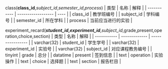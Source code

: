 class(**class_id**,*subject_id*,*semester_id*,*process*)
| 类型        | 名称               | 解释 |
| ----------- | ------------------ | ---- |
| class_id    | 教学班编号         |
| subject_id  | 学科编号           |
| semester_id | 所在学科           |
| process     | 当前应当进行的实验 |

experiment_recard(***student_id*,*experiment_id***,*subject_id*,grade,present,operation,choice,section)
| 类型        | 名称          | 解释             |
| ----------- | ------------- | ---------------- |
| varchar(32) | student_id    | 学生学号         |
| varchar(32) | experiment_id | 实验号           |
| varchar(32) | subject_id    | 对应课程教务编号 |
| tinyint     | grade         | 总分             |
| datatime    | present       | 签到信息         |
| text        | operation     | 实验操作         |
| text        | choice        | 选择题           |
| text        | section       | 报告栏目         |